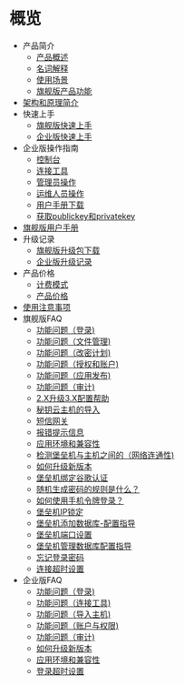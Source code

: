 # 概览

* 产品简介
    * [产品概述](security/uhas/concepts/overeview)
    * [名词解释](security/uhas/concepts/term)
    * [使用场景](security/uhas/concepts/case)
    * [旗舰版产品功能](security/uhas/concepts/function)
* [架构和原理简介](security/uhas/architecture)
* 快速上手
    * [旗舰版快速上手](security/uhas/common/super)
    * [企业版快速上手](security/uhas/common/pro)
* 企业版操作指南
    * [控制台](security/uhas/opintro/console)
    * [连接工具](security/uhas/opintro/tools)
    * [管理员操作](security/uhas/opintro/admin)
    * [运维人员操作](security/uhas/opintro/normal)
    * [用户手册下载](security/uhas/opintro/manual)
    * [获取publickey和privatekey](security/uhas/opintro/access)
* [旗舰版用户手册](security/uhas/opintro_super)
* 升级记录
    * [旗舰版升级包下载](security/uhas/upgrade/super)
    * [企业版升级记录](security/uhas/upgrade/pro)
* 产品价格
    * [计费模式](security/uhas/price/mode)
    * [产品价格](security/uhas/price/jiage)
* [使用注意事项](security/uhas/warning)
* 旗舰版FAQ
    * [功能问题（登录)](security/uhas/faq_super/q1)
    * [功能问题（文件管理)](security/uhas/faq_super/q3)
    * [功能问题（改密计划)](security/uhas/faq_super/q6)
    * [功能问题（授权和账户)](security/uhas/faq_super/q7)
    * [功能问题（应用发布)](security/uhas/faq_super/q8)
    * [功能问题（审计)](security/uhas/faq_super/q9)
    * [2.X升级3.X配置帮助](security/uhas/faq_super/update)
    * [秘钥云主机的导入](security/uhas/faq_super/miyao)
    * [短信网关](security/uhas/faq_super/q10)
    * [报错提示信息](security/uhas/faq_super/error)
    * [应用环境和兼容性](security/uhas/faq_super/q2)
    * [检测堡垒机与主机之间的（网络连通性)](security/uhas/faq_super/q11)
    * [如何升级新版本](security/uhas/faq_super/q4)
    * [堡垒机绑定谷歌认证](security/uhas/faq_super/freeotp)
    * [随机生成密码的规则是什么？](security/uhas/faq_super/q5)
    * [如何使用手机令牌登录？](security/uhas/faq_super/lingpai)
    * [堡垒机IP锁定](security/uhas/faq_super/lock)
    * [堡垒机添加数据库-配置指导](security/uhas/faq_super/sql)
    * [堡垒机端口设置](security/uhas/faq_super/q20)
    * [堡垒机管理数据库配置指导](security/uhas/faq_super/q18)
    * [忘记登录密码](security/uhas/faq_super/mima)
    * [连接超时设置](security/uhas/faq_super/site)
* 企业版FAQ
    * [功能问题（登录)](security/uhas/faq/q1)
    * [功能问题（连接工具)](security/uhas/faq/q2)
    * [功能问题（导入主机)](security/uhas/faq/q3)
    * [功能问题（账户与权限)](security/uhas/faq/q4)
    * [功能问题（审计)](security/uhas/faq/q5)
    * [如何升级新版本](security/uhas/faq/q9)
    * [应用环境和兼容性](security/uhas/faq/q10)
    * [登录超时设置](security/uhas/faq/q11)

   
    
   
   
    
        